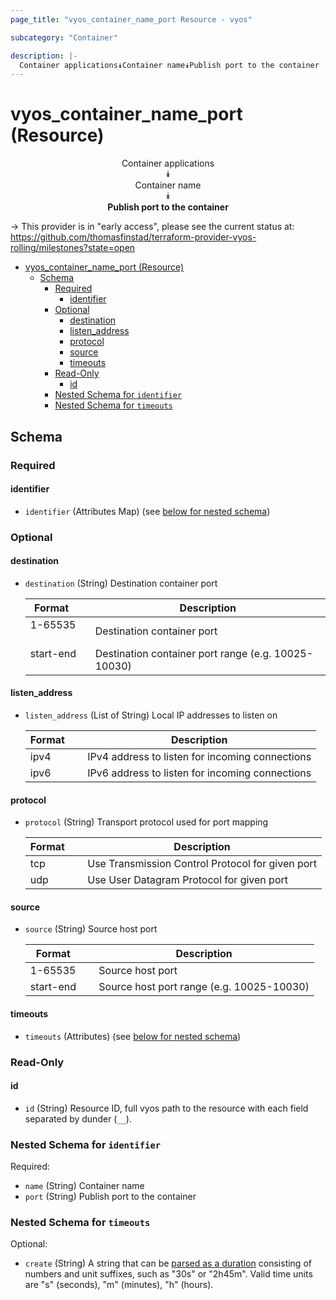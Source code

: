 ```yaml
---
page_title: "vyos_container_name_port Resource - vyos"

subcategory: "Container"

description: |-
  Container applications⯯Container name⯯Publish port to the container
---
```


# vyos_container_name_port (Resource)
<center>

Container applications  
⯯  
Container name  
⯯  
**Publish port to the container**


</center>

-> This provider is in "early access", please see the current status at: https://github.com/thomasfinstad/terraform-provider-vyos-rolling/milestones?state=open

<!--TOC-->

- [vyos_container_name_port (Resource)](#vyos_container_name_port-resource)
  - [Schema](#schema)
    - [Required](#required)
      - [identifier](#identifier)
    - [Optional](#optional)
      - [destination](#destination)
      - [listen_address](#listen_address)
      - [protocol](#protocol)
      - [source](#source)
      - [timeouts](#timeouts)
    - [Read-Only](#read-only)
      - [id](#id)
    - [Nested Schema for `identifier`](#nested-schema-for-identifier)
    - [Nested Schema for `timeouts`](#nested-schema-for-timeouts)

<!--TOC-->

<!-- schema generated by tfplugindocs -->
## Schema

### Required

#### identifier
- `identifier` (Attributes Map) (see [below for nested schema](#nestedatt--identifier))

### Optional

#### destination
- `destination` (String) Destination container port

    |  Format     &emsp;|  Description                                          |
    |-------------|-------------------------------------------------------|
    |  1-65535    &emsp;|  Destination container port                           |
    |  start-end  &emsp;|  Destination container port range (e.g. 10025-10030)  |
#### listen_address
- `listen_address` (List of String) Local IP addresses to listen on

    |  Format  &emsp;|  Description                                      |
    |----------|---------------------------------------------------|
    |  ipv4    &emsp;|  IPv4 address to listen for incoming connections  |
    |  ipv6    &emsp;|  IPv6 address to listen for incoming connections  |
#### protocol
- `protocol` (String) Transport protocol used for port mapping

    |  Format  &emsp;|  Description                                       |
    |----------|----------------------------------------------------|
    |  tcp     &emsp;|  Use Transmission Control Protocol for given port  |
    |  udp     &emsp;|  Use User Datagram Protocol for given port         |
#### source
- `source` (String) Source host port

    |  Format     &emsp;|  Description                                |
    |-------------|---------------------------------------------|
    |  1-65535    &emsp;|  Source host port                           |
    |  start-end  &emsp;|  Source host port range (e.g. 10025-10030)  |
#### timeouts
- `timeouts` (Attributes) (see [below for nested schema](#nestedatt--timeouts))

### Read-Only

#### id
- `id` (String) Resource ID, full vyos path to the resource with each field separated by dunder (`__`).

<a id="nestedatt--identifier"></a>
### Nested Schema for `identifier`

Required:

- `name` (String) Container name
- `port` (String) Publish port to the container


<a id="nestedatt--timeouts"></a>
### Nested Schema for `timeouts`

Optional:

- `create` (String) A string that can be [parsed as a duration](https://pkg.go.dev/time#ParseDuration) consisting of numbers and unit suffixes, such as &#34;30s&#34; or &#34;2h45m&#34;. Valid time units are &#34;s&#34; (seconds), &#34;m&#34; (minutes), &#34;h&#34; (hours).
